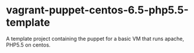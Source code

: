 vagrant-puppet-centos-6.5-php5.5-template
=========================================

A template project containing the puppet for a basic VM that runs apache, PHP5.5 on centos.
